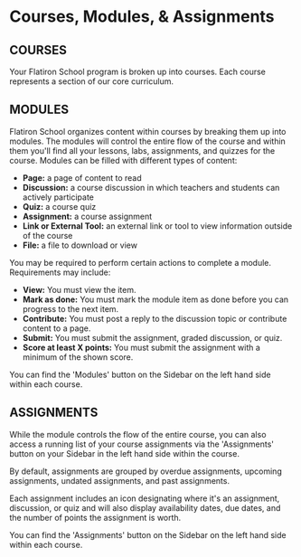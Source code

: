 # Courses, Modules, & Assignments

## COURSES

Your Flatiron School program is broken up into courses. Each course represents a
section of our core curriculum.

## MODULES

Flatiron School organizes content within courses by breaking them up into
modules.  The modules will control the entire flow of the course and within them
you'll find all your lessons, labs, assignments, and quizzes for the course.
Modules can be filled with different types of content:

- **Page:** a page of content to read
- **Discussion:** a course discussion in which teachers and students can
  actively participate
- **Quiz:** a course quiz
- **Assignment:** a course assignment
- **Link or External Tool:** an external link or tool to view information
  outside of the course
- **File:** a file to download or view

You may be required to perform certain actions to complete a module.
Requirements may include:

- **View:** You must view the item.
- **Mark as done:** You must mark the module item as done before you can
  progress to the next item.
- **Contribute:** You must post a reply to the discussion topic or contribute
  content to a page.
- **Submit:** You must submit the assignment, graded discussion, or quiz.
- **Score at least X points:** You must submit the assignment with a minimum
  of the shown score.

You can find the 'Modules' button on the Sidebar on the left hand side within
each course.

## ASSIGNMENTS

While the module controls the flow of the entire course, you can also access a
running list of your course assignments via the 'Assignments' button on your
Sidebar in the left hand side within the course.  

By default, assignments are grouped by overdue assignments, upcoming
assignments, undated assignments, and past assignments.

Each assignment includes an icon designating where it's an assignment,
discussion, or quiz and will also display availability dates, due dates, and the
number of points the assignment is worth.

You can find the 'Assignments' button on the Sidebar on the left hand side
within each course.